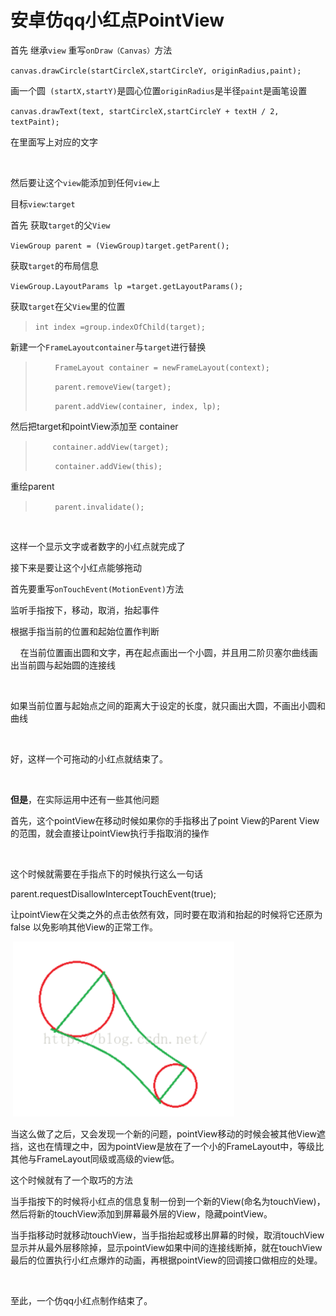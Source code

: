 # 安卓仿qq小红点PointView

首先 继承`view` 重写`onDraw（Canvas）`方法

`canvas.drawCircle(startCircleX,startCircleY, originRadius,paint);`

画一个圆` (startX,startY)`是圆心位置`originRadius`是半径` paint `是画笔设置 

`canvas.drawText(text, startCircleX,startCircleY + textH / 2, textPaint);`

在里面写上对应的文字

 

然后要让这个`view`能添加到任何`view`上

目标`view`:`target`

首先 获取`target`的父`View`

`ViewGroup parent = (ViewGroup)target.getParent();`

获取`target`的布局信息

`ViewGroup.LayoutParams lp =target.getLayoutParams();`

获取`target`在父`View`里的位置

> `int index =group.indexOfChild(target);`

新建一个`FrameLayoutcontainer`与`target`进行替换

>         `FrameLayout container = newFrameLayout(context);`
>
>         `parent.removeView(target);`
>
>         `parent.addView(container, index, lp);`

然后把target和pointView添加至 container 

>        `container.addView(target);`
>
>         `container.addView(this);`

重绘parent

>         `parent.invalidate();`

 

这样一个显示文字或者数字的小红点就完成了

接下来是要让这个小红点能够拖动

首先要重写`onTouchEvent(MotionEvent)`方法

监听手指按下，移动，取消，抬起事件

根据手指当前的位置和起始位置作判断

    在当前位置画出圆和文字，再在起点画出一个小圆，并且用二阶贝塞尔曲线画出当前圆与起始圆的连接线

​                              

如果当前位置与起始点之间的距离大于设定的长度，就只画出大圆，不画出小圆和曲线

 

好，这样一个可拖动的小红点就结束了。

 

**但是**，在实际运用中还有一些其他问题

首先，这个pointView在移动时候如果你的手指移出了point View的Parent View的范围，就会直接让pointView执行手指取消的操作

 

这个时候就需要在手指点下的时候执行这么一句话

parent.requestDisallowInterceptTouchEvent(true);

让pointView在父类之外的点击依然有效，同时要在取消和抬起的时候将它还原为false 以免影响其他View的正常工作。

 ![xxx](.\image\xxx.png)

当这么做了之后，又会发现一个新的问题，pointView移动的时候会被其他View遮挡，这也在情理之中，因为pointView是放在了一个小的FrameLayout中，等级比其他与FrameLayout同级或高级的view低。

这个时候就有了一个取巧的方法

 

当手指按下的时候将小红点的信息复制一份到一个新的View(命名为touchView)，然后将新的touchView添加到屏幕最外层的View，隐藏pointView。

当手指移动时就移动touchView，当手指抬起或移出屏幕的时候，取消touchView显示并从最外层移除掉，显示pointView如果中间的连接线断掉，就在touchView最后的位置执行小红点爆炸的动画，再根据pointView的回调接口做相应的处理。

 

至此，一个仿qq小红点制作结束了。

